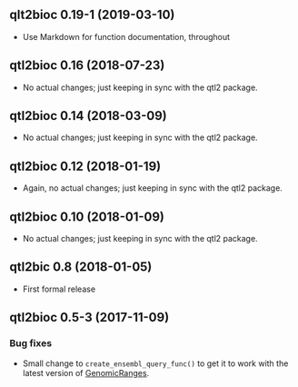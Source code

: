 ## qlt2bioc 0.19-1 (2019-03-10)

- Use Markdown for function documentation, throughout


## qtl2bioc 0.16 (2018-07-23)

- No actual changes; just keeping in sync with the qtl2 package.


## qtl2bioc 0.14 (2018-03-09)

- No actual changes; just keeping in sync with the qtl2 package.


## qtl2bioc 0.12 (2018-01-19)

- Again, no actual changes; just keeping in sync with the qtl2 package.


## qtl2bioc 0.10 (2018-01-09)

- No actual changes; just keeping in sync with the qtl2 package.


## qtl2bic 0.8 (2018-01-05)

- First formal release


## qtl2bioc 0.5-3 (2017-11-09)

### Bug fixes

- Small change to `create_ensembl_query_func()` to get it to work with
  the latest version of [GenomicRanges](http://bioconductor.org/packages/release/bioc/html/GenomicRanges.html).
